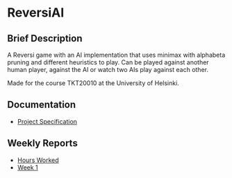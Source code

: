 # ReversiAI

## Brief Description

A Reversi game with an AI implementation that uses minimax with alphabeta pruning and different heuristics to play. Can be played against another human player, against the AI or watch two AIs play against each other.

Made for the course TKT20010 at the University of Helsinki.

## Documentation

- [Project Specification](documentation/project_specification.md)

## Weekly Reports

- [Hours Worked](documentation/hours_worked.md)
- [Week 1](documentation/weekly_reports/week_1.md)
